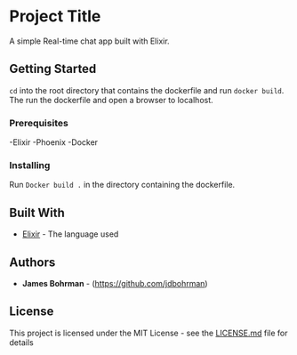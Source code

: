# Project Title
A simple Real-time chat app built with Elixir.

## Getting Started

`cd` into the root directory that contains the dockerfile and run `docker build`. The run the dockerfile and open a browser to localhost.

### Prerequisites

-Elixir
-Phoenix
-Docker

### Installing

Run `Docker build .` in the directory containing the dockerfile.

## Built With

* [Elixir](https://elixir-lang.org/) - The language used

## Authors

* **James Bohrman** - (https://github.com/jdbohrman)

## License

This project is licensed under the MIT License - see the [LICENSE.md](LICENSE.md) file for details
